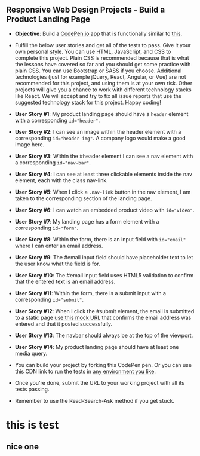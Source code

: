 ## Responsive Web Design Projects - Build a Product Landing Page

- **Objective**: Build a [CodePen.io app](https://codepen.io/) that is functionally similar to [this](https://codepen.io/freeCodeCamp/full/RKRbwL).

- Fulfill the below user stories and get all of the tests to pass. Give it your own personal style.
You can use HTML, JavaScript, and CSS to complete this project. Plain CSS is recommended because that is what the lessons have covered so far and you should get some practice with plain CSS. You can use Bootstrap or SASS if you choose. Additional technologies (just for example jQuery, React, Angular, or Vue) are not recommended for this project, and using them is at your own risk. Other projects will give you a chance to work with different technology stacks like React. We will accept and try to fix all issue reports that use the suggested technology stack for this project. Happy coding!

- **User Story #1**: My product landing page should have a `header` element with a corresponding `id="header"`.

- **User Story #2**: I can see an image within the header element with a corresponding `id="header-img"`. A company logo would make a good image here.

- **User Story #3**: Within the #header element I can see a nav element with a corresponding `id="nav-bar"`.

- **User Story #4**: I can see at least three clickable elements inside the nav element, each with the class nav-link.

- **User Story #5**: When I click a `.nav-link` button in the nav element, I am taken to the corresponding section of the landing page.

- **User Story #6**: I can watch an embedded product video with `id="video"`.

- **User Story #7**: My landing page has a form element with a corresponding `id="form"`.

- **User Story #8**: Within the form, there is an input field with `id="email"` where I can enter an email address.

- **User Story #9**: The #email input field should have placeholder text to let the user know what the field is for.

- **User Story #10**: The #email input field uses HTML5 validation to confirm that the entered text is an email address.

- **User Story #11**: Within the form, there is a submit input with a corresponding `id="submit"`.

- **User Story #12**: When I click the #submit element, the email is submitted to a static page [use this mock URL](https://www.freecodecamp.com/email-submit) that confirms the email address was entered and that it posted successfully.

- **User Story #13**: The navbar should always be at the top of the viewport.

- **User Story #14**: My product landing page should have at least one media query.

- You can build your project by forking this CodePen pen. Or you can use this CDN link to run the tests in [any environment you like](https://cdn.freecodecamp.org/testable-projects-fcc/v1/bundle.js).

- Once you're done, submit the URL to your working project with all its tests passing.

- Remember to use the Read-Search-Ask method if you get stuck.

this is test
============

nice one
--------